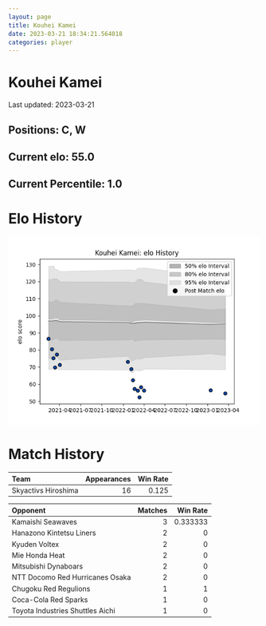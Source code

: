 ```yaml
---  
layout: page  
title: Kouhei Kamei  
date: 2023-03-21 18:34:21.564018  
categories: player  
---
```

# Kouhei Kamei


Last updated: 2023-03-21
## Positions: C, W

## Current elo: 55.0

## Current Percentile: 1.0

# Elo History


![elo history](history_KouheiKamei.png)
# Match History


| Team                |   Appearances |   Win Rate |
|:--------------------|--------------:|-----------:|
| Skyactivs Hiroshima |            16 |      0.125 |

| Opponent                         |   Matches |   Win Rate |
|:---------------------------------|----------:|-----------:|
| Kamaishi Seawaves                |         3 |   0.333333 |
| Hanazono Kintetsu Liners         |         2 |   0        |
| Kyuden Voltex                    |         2 |   0        |
| Mie Honda Heat                   |         2 |   0        |
| Mitsubishi Dynaboars             |         2 |   0        |
| NTT Docomo Red Hurricanes Osaka  |         2 |   0        |
| Chugoku Red Regulions            |         1 |   1        |
| Coca-Cola Red Sparks             |         1 |   0        |
| Toyota Industries Shuttles Aichi |         1 |   0        |